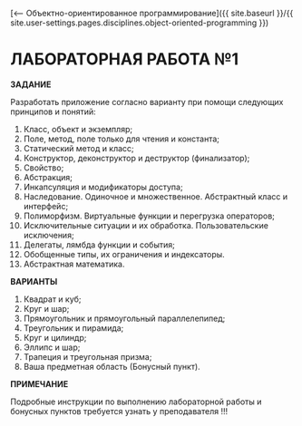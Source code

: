 [⟵ Объектно-ориентированное программирование]({{ site.baseurl }}/{{ site.user-settings.pages.disciplines.object-oriented-programming }})

# ЛАБОРАТОРНАЯ РАБОТА №1

**ЗАДАНИЕ**

Разработать приложение согласно варианту при помощи следующих принципов и понятий:
1.	Класс, объект и экземпляр;
2.	Поле, метод, поле только для чтения и константа;
3.	Статический метод и класс;
4.	Конструктор, деконструктор и деструктор (финализатор);
5.	Свойство;
6.	Абстракция;
7.	Инкапсуляция и модификаторы доступа;
8.	Наследование. Одиночное и множественное. Абстрактный класс и интерфейс;
9.	Полиморфизм. Виртуальные функции и перегрузка операторов;
10.	Исключительные ситуации и их обработка. Пользовательские исключения;
11.	Делегаты, лямбда функции и события;
12.	Обобщенные типы, их ограничения и индексаторы.
13. Абстрактная математика.

**ВАРИАНТЫ**

1.	Квадрат и куб;
2.	Круг и шар;
3.	Прямоугольник и прямоугольный параллелепипед;
4.	Треугольник и пирамида;
5.	Круг и цилиндр;
6.	Эллипс и шар;
7.	Трапеция и треугольная призма;
8.	Ваша предметная область (Бонусный пункт).

**ПРИМЕЧАНИЕ**

Подробные инструкции по выполнению лабораторной работы и бонусных пунктов требуется узнать у преподавателя !!!

